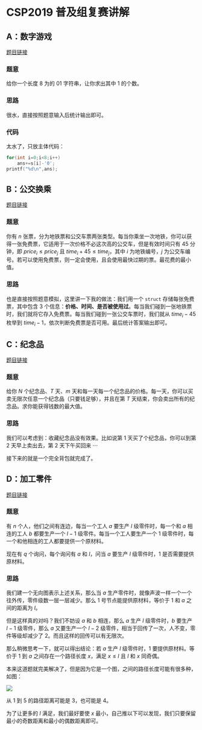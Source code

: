 # CSP2019 普及组复赛讲解

## A：数字游戏

[题目链接](https://www.luogu.com.cn/problem/P5660)

### 题意

给你一个长度 $8$ 为的 $01$ 字符串，让你求出其中 $1$ 的个数。

### 思路

很水，直接按照题意输入后统计输出即可。

### 代码

太水了，只放主体代码：

```cpp
for(int i=0;i<8;i++)
    ans+=s[i]-'0';
printf("%d\n",ans);
```

## B：公交换乘

[题目链接](https://www.luogu.com.cn/problem/P5661)

### 题意

你有 $n$ 张票，分为地铁票和公交车票两张类型。每当你乘坐一次地铁，你可以获得一张免费票，它适用于一次价格不必这次高的公交车，但是有效时间只有 $45$ 分钟，即 $price_i\le price_j$ 且 $time_i+45\le time_j$，其中 $i$ 为地铁编号，$j$ 为公交车编号。若可以使用免费票，则一定会使用，且会使用最快过期的票。最花费的最小值。

### 思路

也是直接按照题意模拟，这里讲一下我的做法：我们用一个 `struct` 存储每张免费票，其中包含 $3$ 个信息：**价格、时间、是否被使用过**。每当我们碰到一张地铁票时，我们就将它存入免费票。每当我们碰到一张公交车票时，我们就从 $time_i-45$ 枚举到 $time_i-1$，依次判断免费票是否可用。最后统计答案输出即可。

## C：纪念品 

[题目链接](https://www.luogu.com.cn/problem/P5662)

### 题意

给你 $N$ 个纪念品、$T$ 天、$m$ 天和每一天每一个纪念品的价格。每一天，你可以买卖无限次任意一个纪念品（只要钱足够），并且在第 $T$ 天结束，你会卖出所有的纪念品。求你能获得钱数的最大值。

### 思路

我们可以考虑到：收藏纪念品没有效果。比如说第 $1$ 天买了个纪念品，你可以到第 $2$ 天早上卖出去，第 $2$ 天下午买回来 $\cdots$

接下来的就是一个完全背包就完成了。

## D：加工零件

[题目链接](https://www.luogu.com.cn/problem/P5663)

### 题意

有 $n$ 个人，他们之间有连边，每当一个工人 $a$ 要生产 $l$ 级零件时，每一个和 $a$ 相连的工人 $b$ 都要生产一个 $l-1$ 级零件。每当一个工人要生产一个 $1$ 级零件时，每一个和他相连的工人都要提供一个原材料。

现在有 $q$ 个询问，每个询问有 $a$ 和 $l$，问当 $a$ 要生产 $l$ 级零件时，$1$ 是否需要提供原材料。

### 思路

我们建一个无向图表示上述关系，那么当 $a$ 生产零件时，就像声波一样一个一个往外传，零件级数一层一层减少。那么 $1$ 号节点能提供原材料，等价于 $1$ 和 $a$ 之间的距离为 $l$。

但是这样真的对吗？我们不妨设 $a$ 和 $b$ 相连，那么 $a$ 生产 $l$ 级零件时，$b$ 要生产 $l-1$ 级零件，那么 $a$ 又要生产一个 $l-2$ 级零件，相当于回传了一次，人不变，零件等级却减少了 $2$。而且这样的回传可以有无限次。

那么稍微思考一下，就可以得出结论：若 $a$ 生产 $l$ 级零件时，$1$ 要提供原材料。等价于 $1$ 到 $a$ 之间存在一个路径长度 $x$，满足 $x\le l$ 且 $l$ 和 $x$ 同奇偶。

本来这道题就完美解决了，但是因为它是一个图，之间的路径长度可能有很多种，如图：

![](https://cdn.luogu.com.cn/upload/image_hosting/anstekd1.png)

从 $1$ 到 $5$ 的路径距离可能是 $3$，也可能是 $4$。

为了让更多的 $l$ 满足，我们最好要使 $x$ 最小，自己推以下可以发现，我们只要保留最小的奇数距离和最小的偶数距离即可。